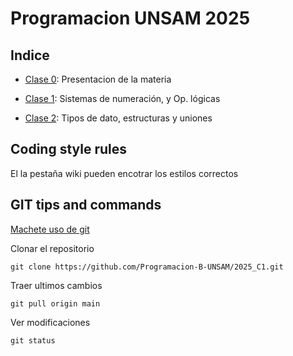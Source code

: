 # Programacion UNSAM 2025 

## Indice 

- [Clase 0](https://github.com/Programacion-B-UNSAM/2025_C1/blob/main/Clase0.c): Presentacion de la materia

- [Clase 1](https://github.com/Programacion-B-UNSAM/2025_C1/tree/main/Clase1): Sistemas de numeración, y Op. lógicas

- [Clase 2](https://github.com/Programacion-B-UNSAM/2025_C1/tree/main/Clase2): Tipos de dato, estructuras y uniones

## Coding style rules

El la pestaña wiki pueden encotrar los estilos correctos

## GIT tips and commands

[Machete uso de git](
    https://training.github.com/downloads/es_ES/github-git-cheat-sheet.pdf
)


Clonar el repositorio 
```
git clone https://github.com/Programacion-B-UNSAM/2025_C1.git
```

Traer ultimos cambios 
```
git pull origin main
```

Ver modificaciones  
```
git status
```
